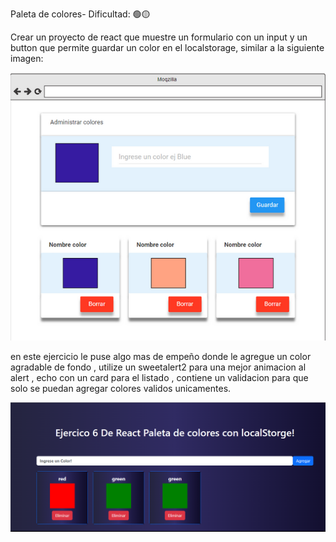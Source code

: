 Paleta de colores- Dificultad:  🟢🟡

Crear un proyecto de react que muestre un formulario con un input y un button que permite guardar un color en el localstorage, similar a la siguiente imagen:

<img src="./src/assets/imagen del tp.PNG" alt="" />

en este ejercicio le puse algo mas de empeño donde le agregue un color agradable  de fondo , 
utilize un sweetalert2 para una mejor animacion al alert , echo con un card para el listado , 
contiene un validacion para que solo se puedan agregar colores validos unicamentes.


<img src="./src/assets/mi proyecto.PNG" alt="" />